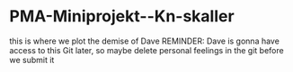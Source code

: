 # PMA-Miniprojekt--Kn-skaller
this is where we plot the demise of Dave
REMINDER: Dave is gonna have access to this Git later, so maybe delete personal feelings in the git before we submit it
